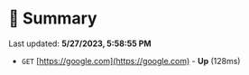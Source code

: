 # 📖 Summary
Last updated: **5/27/2023, 5:58:55 PM**

- `GET` [https://google.com](https://google.com) - **Up** (128ms)
